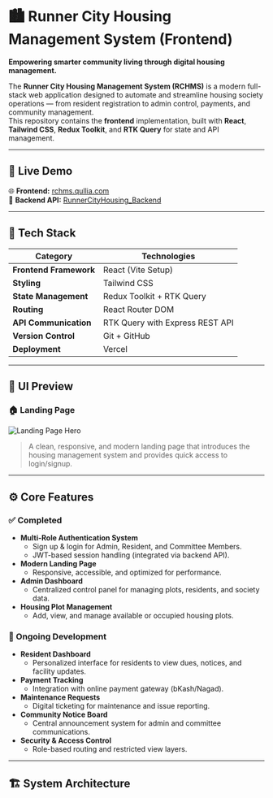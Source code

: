 # 🏙️ Runner City Housing Management System (Frontend)

**Empowering smarter community living through digital housing management.**

The **Runner City Housing Management System (RCHMS)** is a modern full-stack web application designed to automate and streamline housing society operations — from resident registration to admin control, payments, and community management.  
This repository contains the **frontend** implementation, built with **React**, **Tailwind CSS**, **Redux Toolkit**, and **RTK Query** for state and API management.

---

## 🚀 Live Demo

🌐 **Frontend:** [rchms.qullia.com](https://rchms.qullia.com)  
🧠 **Backend API:** [RunnerCityHousing_Backend](https://github.com/Sabbirbracu/RunnerCityHousing_Backend)

---

## 🧩 Tech Stack

| Category | Technologies |
|-----------|---------------|
| **Frontend Framework** | React (Vite Setup) |
| **Styling** | Tailwind CSS |
| **State Management** | Redux Toolkit + RTK Query |
| **Routing** | React Router DOM |
| **API Communication** | RTK Query with Express REST API |
| **Version Control** | Git + GitHub |
| **Deployment** | Vercel |

---

## 📸 UI Preview

### 🏠 Landing Page  
![Landing Page Hero](./public/preview/landing-hero.png)

> A clean, responsive, and modern landing page that introduces the housing management system and provides quick access to login/signup.

---

## ⚙️ Core Features

### ✅ Completed
- **Multi-Role Authentication System**
  - Sign up & login for Admin, Resident, and Committee Members.
  - JWT-based session handling (integrated via backend API).
- **Modern Landing Page**
  - Responsive, accessible, and optimized for performance.
- **Admin Dashboard**
  - Centralized control panel for managing plots, residents, and society data.
- **Housing Plot Management**
  - Add, view, and manage available or occupied housing plots.

### 🧭 Ongoing Development
- **Resident Dashboard**
  - Personalized interface for residents to view dues, notices, and facility updates.
- **Payment Tracking**
  - Integration with online payment gateway (bKash/Nagad).
- **Maintenance Requests**
  - Digital ticketing for maintenance and issue reporting.
- **Community Notice Board**
  - Central announcement system for admin and committee communications.
- **Security & Access Control**
  - Role-based routing and restricted view layers.

---

## 🏗️ System Architecture

